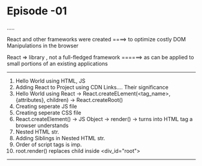 # Episode -01

.....

React and other frameworks were created ====> to optimize costly DOM Manipulations in the browser

React => library , not a full-fledged framework ======> as can be applied to small portions of an existing applications

-----------------------------------------------------------------------------------------
 1. Hello World using HTML, JS
 2. Adding React to Project using CDN Links.... Their significance
 3. Hello World using React -> React.createELement(<tag_name>, {attributes}, children)
                            -> React.createRoot()
 4. Creating seperate JS file
 5. Creating seperate CSS file
 6. React.createElement() -> JS Object -> render() ->  turns into HTML tag a browser understands
 7. Nested HTML str.
 8. Adding Siblings in Nested HTML str.
 9. Order of script tags is imp.
 10. root.render() replaces child inside <div_id="root">
---------------------------------------------------------------------------------------------

